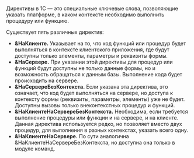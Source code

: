 Директивы в 1С — это специальные ключевые слова, позволяющие указать платформе, в каком контексте необходимо выполнить процедуру или функцию. 

Существует пять различных директив:
- **&НаКлиенте.** Указывает на то, что код функций или процедур будет выполняться в контексте клиентского приложения, где будут доступны только элементы, параметры и реквизиты формы. 
- **&НаСервере.** При указании этой директивы для процедур или функций будут доступны не только данные формы, но и возможность обращаться к данным базы. Выполнение кода будет происходить на сервере. 
- **&НаСервереБезКонтекста.** Если указана эта директива, это означает, что код будет выполняться на сервере, но доступа к контексту формы (реквизиты, параметры, элементы) уже не будет. Доступны вызовы только внеконтекстных процедур и функций. 
- **&НаКлиентеНаСервереБезКонтекста.** Необходима, если требуется выполнение процедуры или функции и на сервере, и на клиенте. Данная директива используется редко, но позволяет вместо двух процедур, для выполнения в разных контекстах, указать всего одну. 
- **&НаКлиентеНаСервере.** По сути аналогична &НаКлиентеНаСервереБезКонтекста, но доступна она только в модуле команд. 
